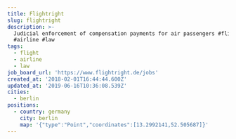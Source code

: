 ```yaml
---
title: Flightright
slug: flightright
description: >-
  Judicial enforcement of compensation payments for air passengers #flight
  #airline #law
tags:
  - flight
  - airline
  - law
job_board_url: 'https://www.flightright.de/jobs'
created_at: '2018-02-01T16:44:44.600Z'
updated_at: '2019-06-16T10:36:08.539Z'
cities:
  - berlin
positions:
  - country: germany
    city: berlin
    map: '{"type":"Point","coordinates":[13.2992141,52.505687]}'
---
```


